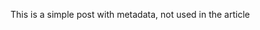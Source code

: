 This is a simple post with metadata, not used in the article

[meta:author]: <> (Charlie Robbins)
[meta:title]: <> (HEY A TITLE)
[meta:date]: <> (Wednesday, January 11, 2012)
[meta:nested:key]: <> (Metadata value)